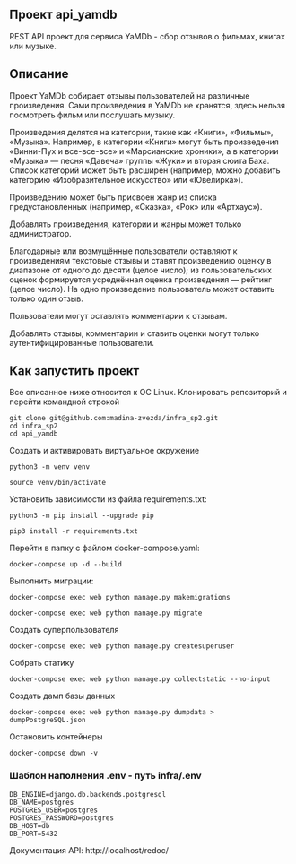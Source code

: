 ## Проект api_yamdb
REST API проект для сервиса YaMDb - сбор отзывов о фильмах, книгах или музыке.

## Описание
Проект YaMDb собирает отзывы пользователей на различные произведения.
Сами произведения в YaMDb не хранятся, здесь нельзя посмотреть фильм или послушать музыку.

Произведения делятся на категории, такие как «Книги», «Фильмы», «Музыка». Например, в категории «Книги» могут быть произведения «Винни-Пух и все-все-все» и «Марсианские хроники», а в категории «Музыка» — песня «Давеча» группы «Жуки» и вторая сюита Баха. Список категорий может быть расширен (например, можно добавить категорию «Изобразительное искусство» или «Ювелирка»). 

Произведению может быть присвоен жанр из списка предустановленных (например, «Сказка», «Рок» или «Артхаус»). 

Добавлять произведения, категории и жанры может только администратор.

Благодарные или возмущённые пользователи оставляют к произведениям текстовые отзывы и ставят произведению оценку в диапазоне от одного до десяти (целое число); из пользовательских оценок формируется усреднённая оценка произведения — рейтинг (целое число). На одно произведение пользователь может оставить только один отзыв.

Пользователи могут оставлять комментарии к отзывам.

Добавлять отзывы, комментарии и ставить оценки могут только аутентифицированные пользователи.

## Как запустить проект
Все описанное ниже относится к ОС Linux.
Клонировать репозиторий и перейти командной строкой 
```
git clone git@github.com:madina-zvezda/infra_sp2.git
cd infra_sp2
cd api_yamdb
```
Создать и активировать виртуальное окружение
```
python3 -m venv venv

source venv/bin/activate
```
Установить зависимости из файла requirements.txt:
```
python3 -m pip install --upgrade pip

pip3 install -r requirements.txt
```
Перейти в папку с файлом docker-compose.yaml:
```
docker-compose up -d --build
```
Выполнить миграции:
```
docker-compose exec web python manage.py makemigrations

docker-compose exec web python manage.py migrate
```
Создать суперпользователя
```
docker-compose exec web python manage.py createsuperuser
```
Собрать статику
```
docker-compose exec web python manage.py collectstatic --no-input
```
Создать дамп базы данных
```
docker-compose exec web python manage.py dumpdata > dumpPostgreSQL.json
```
Остановить контейнеры
```
docker-compose down -v
```

### Шаблон наполнения .env - путь infra/.env

```
DB_ENGINE=django.db.backends.postgresql
DB_NAME=postgres
POSTGRES_USER=postgres
POSTGRES_PASSWORD=postgres
DB_HOST=db
DB_PORT=5432
```

Документация API: http://localhost/redoc/
